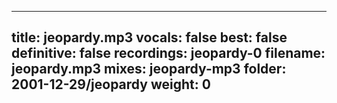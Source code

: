 
---
title: jeopardy.mp3
vocals: false
best: false
definitive: false
recordings: jeopardy-0
filename: jeopardy.mp3
mixes: jeopardy-mp3
folder: 2001-12-29/jeopardy
weight: 0
---
